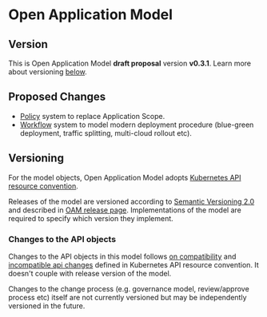 
# Open Application Model

## Version

This is Open Application Model **draft proposal** version **v0.3.1**. Learn more about versioning [below](#versioning).

## Proposed Changes

- [Policy](https://github.com/oam-dev/kubevela/blob/master/design/vela-core/workflow_policy.md#proposal) system to replace Application Scope.
- [Workflow](https://github.com/oam-dev/kubevela/blob/master/design/vela-core/workflow_policy.md#cue-based-workflow-task) system to model modern deployment procedure (blue-green deployment, traffic splitting, multi-cloud rollout etc).

## Versioning

For the model objects, Open Application Model adopts [Kubernetes API resource convention](https://github.com/kubernetes/community/blob/master/contributors/design-proposals/architecture/resource-management.md).

Releases of the model are versioned according to [Semantic Versioning 2.0](https://semver.org/spec/v2.0.0.html) and described in [OAM release page](https://github.com/oam-dev/spec/releases). Implementations of the model are required to specify which version they implement.

### Changes to the API objects

Changes to the API objects in this model follows [on compatibility](https://github.com/kubernetes/community/blob/master/contributors/devel/sig-architecture/api_changes.md#on-compatibility) and [incompatible api changes](https://github.com/kubernetes/community/blob/master/contributors/devel/sig-architecture/api_changes.md#incompatible-api-changes) defined in Kubernetes API resource convention. It doesn't couple with release version of the model.

Changes to the change process (e.g. governance model, review/approve process etc) itself are not currently versioned but may be independently versioned in the future.
